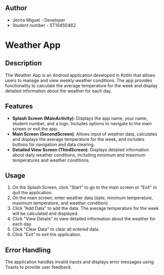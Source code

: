 ## Author

- Jecira Miguel - Developer
- Student number - ST10450462

# Weather App

## Description
The Weather App is an Android application developed in Kotlin that allows users to manage and view weekly weather conditions. The app provides functionality to calculate the average temperature for the week and display detailed information about the weather for each day.

## Features
- **Splash Screen (MainActivity)**: Displays the app name, your name, student number, and a logo. Includes options to navigate to the main screen or exit the app.
- **Main Screen (SecondScreen)**: Allows input of weather data, calculates and displays the average temperature for the week, and includes buttons for navigation and data clearing.
- **Detailed View Screen (ThirdScreen)**: Displays detailed information about daily weather conditions, including minimum and maximum temperatures and weather conditions.

## Usage
1. On the Splash Screen, click "Start" to go to the main screen or "Exit" to quit the application.
2. On the main screen, enter weather data (date, minimum temperature, maximum temperature, and weather condition).
3. Click "Add Data" to add the data. The average temperature for the week will be calculated and displayed.
4. Click "View Details" to view detailed information about the weather for each day.
5. Click "Clear Data" to clear all entered data.
6. Click "Exit" to exit the application.

## Error Handling
The application handles invalid inputs and displays error messages using Toasts to provide user feedback.
